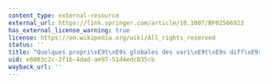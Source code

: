 ```yaml
---
content_type: external-resource
external_url: https://link.springer.com/article/10.1007/BF02566923
has_external_license_warning: true
license: https://en.wikipedia.org/wiki/All_rights_reserved
status: ''
title: "Quelques propri\xE9t\xE9s globales des vari\xE9t\xE9s diff\xE9rentiables"
uid: e6003c2c-2f1b-4dad-ae97-51d4edc035cb
wayback_url: ''
---
```

